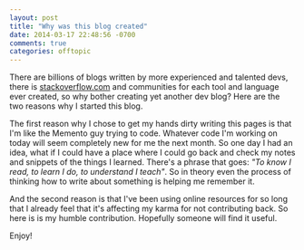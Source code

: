 ```yaml
---
layout: post
title: "Why was this blog created"
date: 2014-03-17 22:48:56 -0700
comments: true
categories: offtopic
---
```

There are billions of blogs written by more experienced and talented devs, there is [stackoverflow.com](http://stackoverflow.com) and communities for each tool and language ever created, so why bother creating yet another dev blog? Here are the two reasons why I started this blog.

<!--more-->

The first reason why I chose to get my hands dirty writing this pages is that I'm like the Memento guy trying to code. Whatever code I'm working on today will seem completely new for me the next month. So one day I had an idea, what if I could have a place where I could go back and check my notes and snippets of the things I learned. There's a phrase that goes: _"To know I read, to learn I do, to understand I teach"_. So in theory even the process of thinking how to write about something is helping me remember it.

And the second reason is that I've been using online resources for so long that I already feel that it's affecting my karma for not contributing back. So here is  is my humble contribution. Hopefully someone will find it useful.

Enjoy!